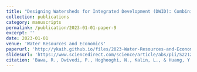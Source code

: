 ```yaml
---
title: "Designing Watersheds for Integrated Development (DWID): Combining hydrological and economic modeling for optimizing land use change to meet water quality regulations"
collection: publications
category: manuscripts
permalink: /publication/2023-01-01-paper-9
excerpt: ''
date: 2023-01-01
venue: 'Water Resources and Economics'
paperurl: 'http://ykaih.github.io/files/2023-Water-Resources-and-Economics.pdf'
slidesurl: 'https://www.sciencedirect.com/science/article/abs/pii/S2212428422000160'
citation: 'Bawa, R., Dwivedi, P., Hoghooghi, N., Kalin, L., & Huang, Y. K. (2023). &quot;Designing Watersheds for Integrated Development (DWID): Combining hydrological and economic modeling for optimizing land use change to meet water quality regulations.&quot; <i>Water Resources and Economics</i>. 41, 100209'
---
```

